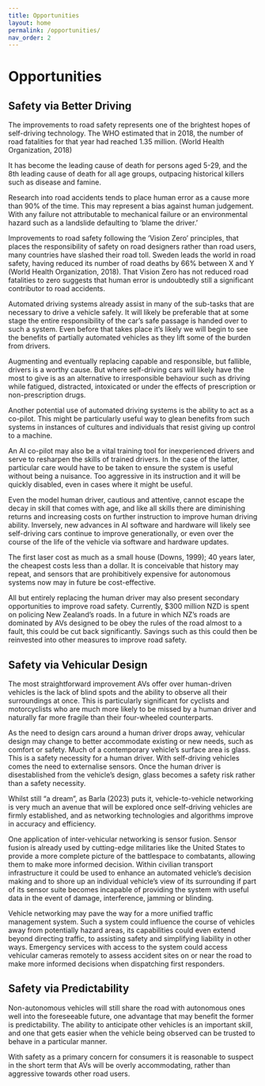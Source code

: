 ```yaml
---
title: Opportunities
layout: home
permalink: /opportunities/
nav_order: 2
---
```


# Opportunities

## Safety via Better Driving

The improvements to road safety represents one of the brightest hopes of self-driving technology.
The WHO estimated that in 2018, the number of road fatalities for that year had reached 1.35 million. (World Health Organization, 2018)

It has become the leading cause of death for persons aged 5-29, and the 8th leading cause of death for all age groups, outpacing historical killers such as disease and famine.

Research into road accidents tends to place human error as a cause more than 90% of the time. This may represent a bias against human judgement. With any failure not attributable to mechanical failure or an environmental hazard such as a landslide defaulting to ‘blame the driver.’

Improvements to road safety following the ‘Vision Zero’ principles, that places the responsibility of safety on road designers rather than road users, many countries have slashed their road toll. Sweden leads the world in road safety, having reduced its number of road deaths by 66% between X and Y (World Health Organization, 2018). That Vision Zero has not reduced road fatalities to zero suggests that human error is undoubtedly still a significant contributor to road accidents.

Automated driving systems already assist in many of the sub-tasks that are necessary to drive a vehicle safely. It will likely be preferable that at some stage the entire responsibility of the car’s safe passage is handed over to such a system. Even before that takes place it’s likely we will begin to see the benefits of partially automated vehicles as they lift some of the burden from drivers.

Augmenting and eventually replacing capable and responsible, but fallible, drivers is a worthy cause. But where self-driving cars will likely have the most to give is as an alternative to irresponsible behaviour such as driving while fatigued, distracted, intoxicated or under the effects of prescription or non-prescription drugs.

Another potential use of automated driving systems is the ability to act as a co-pilot. This might be particularly useful way to glean benefits from such systems in instances of cultures and individuals that resist giving up control to a machine.

An AI co-pilot may also be a vital training tool for inexperienced drivers and serve to resharpen the skills of trained drivers. In the case of the latter, particular care would have to be taken to ensure the system is useful without being a nuisance. Too aggressive in its instruction and it will be quickly disabled, even in cases where it might be useful.

Even the model human driver, cautious and attentive, cannot escape the decay in skill that comes with age, and like all skills there are diminishing returns and increasing costs on further instruction to improve human driving ability. Inversely, new advances in AI software and hardware will likely see self-driving cars continue to improve generationally, or even over the course of the life of the vehicle via software and hardware updates.

The first laser cost as much as a small house (Downs, 1999); 40 years later, the cheapest costs less than a dollar. It is conceivable that history may repeat, and sensors that are prohibitively expensive for autonomous systems now may in future be cost-effective.

All but entirely replacing the human driver may also present secondary opportunities to improve road safety. Currently, $300 million NZD is spent on policing New Zealand’s roads. In a future in which NZ’s roads are dominated by AVs designed to be obey the rules of the road almost to a fault, this could be cut back significantly. Savings such as this could then be reinvested into other measures to improve road safety.

## Safety via Vehicular Design

The most straightforward improvement AVs offer over human-driven vehicles is the lack of blind spots and the ability to observe all their surroundings at once. This is particularly significant for cyclists and motorcyclists who are much more likely to be missed by a human driver and naturally far more fragile than their four-wheeled counterparts.

As the need to design cars around a human driver drops away, vehicular design may change to better accommodate existing or new needs, such as comfort or safety. Much of a contemporary vehicle’s surface area is glass. This is a safety necessity for a human driver. With self-driving vehicles comes the need to externalise sensors. Once the human driver is disestablished from the vehicle’s design, glass becomes a safety risk rather than a safety necessity.

Whilst still “a dream”, as Barla (2023) puts it, vehicle-to-vehicle networking is very much an avenue that will be explored once self-driving vehicles are firmly established, and as networking technologies and algorithms improve in accuracy and efficiency.

One application of inter-vehicular networking is sensor fusion. Sensor fusion is already used by cutting-edge militaries like the United States to provide a more complete picture of the battlespace to combatants, allowing them to make more informed decision. Within civilian transport infrastructure it could be used to enhance an automated vehicle’s decision making and to shore up an individual vehicle’s view of its surrounding if part of its sensor suite becomes incapable of providing the system with useful data in the event of damage, interference, jamming or blinding.

Vehicle networking may pave the way for a more unified traffic management system. Such a system could influence the course of vehicles away from potentially hazard areas, its capabilities could even extend beyond directing traffic, to assisting safety and simplifying liability in other ways. Emergency services with access to the system could access vehicular cameras remotely to assess accident sites on or near the road to make more informed decisions when dispatching first responders.

## Safety via Predictability

Non-autonomous vehicles will still share the road with autonomous ones well into the foreseeable future, one advantage that may benefit the former is predictability. The ability to anticipate other vehicles is an important skill, and one that gets easier when the vehicle being observed can be trusted to behave in a particular manner.

With safety as a primary concern for consumers it is reasonable to suspect in the short term that AVs will be overly accommodating, rather than aggressive towards other road users.

